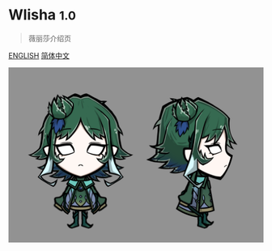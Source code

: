 # Wlisha <small>1.0</small>

> 薇丽莎介绍页

<!-- [GitHub](https://github.com/docsifyjs/docsify/) -->
[ENGLISH](/en/)
[简体中文](/zh-cn/)
<!-- 背景图片 -->
![](media/bg.png)